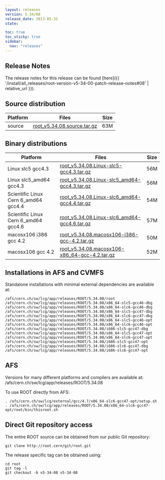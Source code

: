 ```yaml
---
layout: releases
version: 5.34/08
release_date: 2013-05-31
state:

toc: true
toc_sticky: true
sidebar:
  nav: "releases"
---
```



## Release Notes

The release notes for this release can be found [here]({{ '/install/all_releases/root-version-v5-34-00-patch-release-notes#08' | relative_url }}).

## Source distribution

| Platform       | Files | Size |
|-----------|-------|-----|
| source | [root_v5.34.08.source.tar.gz](https://root.cern/download/root_v5.34.08.source.tar.gz) |  63M |


## Binary distributions

| Platform       | Files | Size |
|-----------|-------|-----|
| Linux slc5 gcc4.3 | [root_v5.34.08.Linux-slc5-gcc4.3.tar.gz](https://root.cern/download/root_v5.34.08.Linux-slc5-gcc4.3.tar.gz) |  56M |
| Linux slc5_amd64 gcc4.3 | [root_v5.34.08.Linux-slc5_amd64-gcc4.3.tar.gz](https://root.cern/download/root_v5.34.08.Linux-slc5_amd64-gcc4.3.tar.gz) |  56M |
| Scientific Linux Cern 6_amd64 gcc4.4 | [root_v5.34.08.Linux-slc6_amd64-gcc4.4.tar.gz](https://root.cern/download/root_v5.34.08.Linux-slc6_amd64-gcc4.4.tar.gz) |  54M |
| Scientific Linux Cern 6_amd64 gcc4.6 | [root_v5.34.08.Linux-slc6_amd64-gcc4.6.tar.gz](https://root.cern/download/root_v5.34.08.Linux-slc6_amd64-gcc4.6.tar.gz) |  57M |
| macosx106 i386 gcc 4.2 | [root_v5.34.08.macosx106-i386-gcc-4.2.tar.gz](https://root.cern/download/root_v5.34.08.macosx106-i386-gcc-4.2.tar.gz) |  50M |
| macosx106 gcc 4.2 | [root_v5.34.08.macosx106-x86_64-gcc-4.2.tar.gz](https://root.cern/download/root_v5.34.08.macosx106-x86_64-gcc-4.2.tar.gz) |  52M |



## Installations in AFS and CVMFS
Standalone installations with minimal external dependencies are available at:
~~~
/afs/cern.ch/sw/lcg/app/releases/ROOT/5.34.08/root
/afs/cern.ch/sw/lcg/app/releases/ROOT/5.34.08/x86_64-slc5-gcc46-dbg
/afs/cern.ch/sw/lcg/app/releases/ROOT/5.34.08/x86_64-slc6-gcc46-dbg
/afs/cern.ch/sw/lcg/app/releases/ROOT/5.34.08/x86_64-slc5-gcc47-dbg
/afs/cern.ch/sw/lcg/app/releases/ROOT/5.34.08/x86_64-slc6-gcc47-dbg
/afs/cern.ch/sw/lcg/app/releases/ROOT/5.34.08/x86_64-slc5-gcc46-opt
/afs/cern.ch/sw/lcg/app/releases/ROOT/5.34.08/x86_64-slc6-gcc46-opt
/afs/cern.ch/sw/lcg/app/releases/ROOT/5.34.08/i686-slc5-gcc47-dbg
/afs/cern.ch/sw/lcg/app/releases/ROOT/5.34.08/x86_64-slc5-gcc47-opt
/afs/cern.ch/sw/lcg/app/releases/ROOT/5.34.08/x86_64-slc6-gcc47-opt
/afs/cern.ch/sw/lcg/app/releases/ROOT/5.34.08/i686-slc5-gcc47-opt
/afs/cern.ch/sw/lcg/app/releases/ROOT/5.34.08/i686-slc6-gcc47-dbg
/afs/cern.ch/sw/lcg/app/releases/ROOT/5.34.08/i686-slc6-gcc47-opt
~~~

## AFS
Versions for many different platforms and compilers are available at:
/afs/cern.ch/sw/lcg/app/releases/ROOT/5.34.08

To use ROOT directly from AFS:
~~~
. /afs/cern.ch/sw/lcg/external/gcc/4.7/x86_64-slc6-gcc47-opt/setup.sh
. /afs/cern.ch/sw/lcg/app/releases/ROOT/5.34.08/x86_64-slc6-gcc47-opt/root/bin/thisroot.sh
~~~

## Direct Git repository access
The entire ROOT source can be obtained from our public Git repository:

~~~
git clone http://root.cern/git/root.git
~~~
The release specific tag can be obtained using:
~~~
cd root
git tag -l
git checkout -b v5-34-08 v5-34-08
~~~
